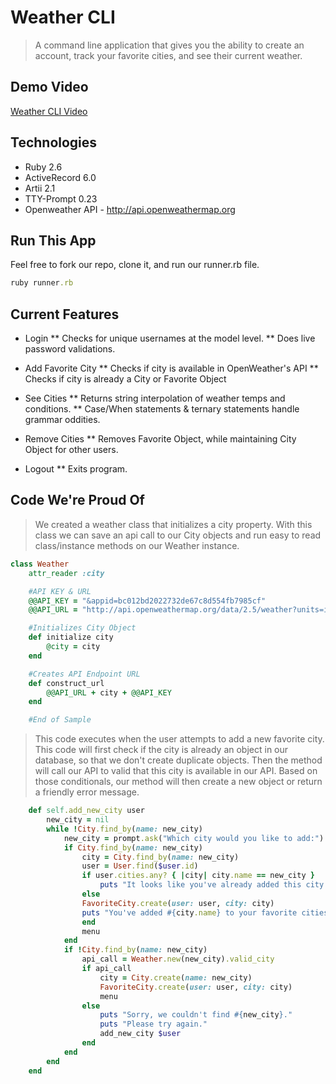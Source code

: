 # Weather CLI
> A command line application that gives you the ability to create
> an account, track your favorite cities, and see their current 
> weather.

## Demo Video

[Weather CLI Video](https://www.youtube.com/)

## Technologies

* Ruby 2.6
* ActiveRecord 6.0
* Artii 2.1
* TTY-Prompt 0.23
* Openweather API - http://api.openweathermap.org

## Run This App

Feel free to fork our repo, clone it, and run our runner.rb file.

```ruby
ruby runner.rb
```

## Current Features

* Login
** Checks for unique usernames at the model level.
** Does live password validations.

* Add Favorite City
** Checks if city is available in OpenWeather's API
** Checks if city is already a City or Favorite Object

* See Cities
** Returns string interpolation of weather temps and conditions.
** Case/When statements & ternary statements handle grammar oddities.

* Remove Cities
** Removes Favorite Object, while maintaining City Object for other users.

* Logout
** Exits program.

## Code We're Proud Of

> We created a weather class that initializes a city property. With this class
> we can save an api call to our City objects and run easy to read class/instance
> methods on our Weather instance.

```ruby
class Weather
    attr_reader :city

    #API KEY & URL
    @@API_KEY = "&appid=bc012bd2022732de67c8d554fb7985cf"
    @@API_URL = "http://api.openweathermap.org/data/2.5/weather?units=imperial&q="

    #Initializes City Object
    def initialize city
        @city = city
    end

    #Creates API Endpoint URL
    def construct_url
        @@API_URL + city + @@API_KEY
    end

    #End of Sample
```

> This code executes when the user attempts to add a new favorite city. This code
> will first check if the city is already an object in our database, so that we
> don't create duplicate objects. Then the method will call our API to valid that
> this city is available in our API. Based on those conditionals, our method will
> then create a new object or return a friendly error message.

```ruby
    def self.add_new_city user
        new_city = nil
        while !City.find_by(name: new_city)
            new_city = prompt.ask("Which city would you like to add:")
            if City.find_by(name: new_city)
                city = City.find_by(name: new_city)
                user = User.find($user.id)
                if user.cities.any? { |city| city.name == new_city }
                    puts "It looks like you've already added this city."
                else
                FavoriteCity.create(user: user, city: city)
                puts "You've added #{city.name} to your favorite cities!"
                end
                menu
            end
            if !City.find_by(name: new_city)
                api_call = Weather.new(new_city).valid_city
                if api_call
                    city = City.create(name: new_city)
                    FavoriteCity.create(user: user, city: city)
                    menu
                else
                    puts "Sorry, we couldn't find #{new_city}."
                    puts "Please try again."
                    add_new_city $user
                end
            end
        end
    end
```
